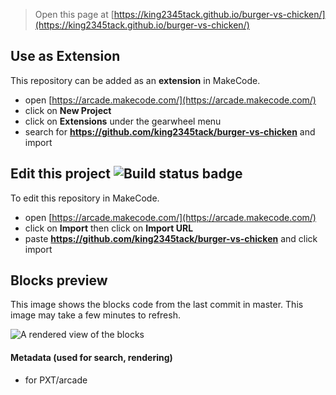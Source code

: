  


> Open this page at [https://king2345tack.github.io/burger-vs-chicken/](https://king2345tack.github.io/burger-vs-chicken/)

## Use as Extension

This repository can be added as an **extension** in MakeCode.

* open [https://arcade.makecode.com/](https://arcade.makecode.com/)
* click on **New Project**
* click on **Extensions** under the gearwheel menu
* search for **https://github.com/king2345tack/burger-vs-chicken** and import

## Edit this project ![Build status badge](https://github.com/king2345tack/burger-vs-chicken/workflows/MakeCode/badge.svg)

To edit this repository in MakeCode.

* open [https://arcade.makecode.com/](https://arcade.makecode.com/)
* click on **Import** then click on **Import URL**
* paste **https://github.com/king2345tack/burger-vs-chicken** and click import

## Blocks preview

This image shows the blocks code from the last commit in master.
This image may take a few minutes to refresh.

![A rendered view of the blocks](https://github.com/king2345tack/burger-vs-chicken/raw/master/.github/makecode/blocks.png)

#### Metadata (used for search, rendering)

* for PXT/arcade
<script src="https://makecode.com/gh-pages-embed.js"></script><script>makeCodeRender("{{ site.makecode.home_url }}", "{{ site.github.owner_name }}/{{ site.github.repository_name }}");</script>
